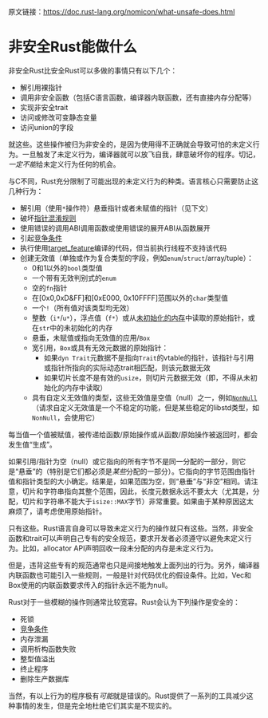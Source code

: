 原文链接：<https://doc.rust-lang.org/nomicon/what-unsafe-does.html>

# 非安全Rust能做什么

非安全Rust比安全Rust可以多做的事情只有以下几个：

- 解引用裸指针
- 调用非安全函数（包括C语言函数，编译器内联函数，还有直接内存分配等）
- 实现非安全trait
- 访问或修改可变静态变量
- 访问union的字段

就这些。这些操作被归为非安全的，是因为使用得不正确就会导致可怕的未定义行为。一旦触发了未定义行为，编译器就可以放飞自我，肆意破坏你的程序。切记，*一定不能*给未定义行为任何的机会。

与C不同，Rust充分限制了可能出现的未定义行为的种类。语言核心只需要防止这几种行为：

- 解引用（使用`*`操作符）悬垂指针或者未赋值的指针（见下文）
- 破坏[指针混淆规则](3.1.引用.html)
- 使用错误的调用ABI调用函数或使用错误的展开ABI从函数展开
- 引起[竞争条件]
- 执行使用[target_feature]编译的代码，但当前执行线程不支持该代码
- 创建无效值（单独或作为复合类型的字段，例如`enum`/`struct`/array/tuple）：
    * 0和1以外的`bool`类型值
    * 一个带有无效判别式的`enum`
    * 空的`fn`指针
    * 在[0x0,0xD&FF]和[0xE000, 0x10FFFF]范围以外的`char`类型值
    * 一个`!`（所有值对该类型均无效）
    * 整数（`i*`/`u*`），浮点值（`f*`）或从[未初始化的内存](5.未初始化内存.html)中读取的原始指针，或在`str`中的未初始化的内存
    * 悬垂，未赋值或指向无效值的应用/`Box`
    * 宽引用，`Box`或具有无效元数据的原始指针：
        * 如果`dyn Trait`元数据不是指向`Trait`的vtable的指针，该指针与引用或指针所指向的实际动态trait相匹配，则该元数据无效
        * 如果切片长度不是有效的`usize`，则切片元数据无效（即，不得从未初始化的内存中读取）
    * 具有自定义无效值的类型，这些无效值是空值（null）之一，例如[`NonNull`]（请求自定义无效值是一个不稳定的功能，但是某些稳定的libstd类型，如`NonNull`，会使用它）

每当值一个值被赋值，被传递给函数/原始操作或从函数/原始操作被返回时，都会发生值“生成”。

如果引用/指针为空（null）或它指向的所有字节不是同一分配的一部分，则它是“悬垂”的（特别是它们都必须是*某些*分配的一部分）。它指向的字节范围由指针值和指针类型的大小确定。结果是，如果范围为空，则“悬垂”与“非空”相同。请注意，切片和字符串指向其整个范围，因此，长度元数据永远不要太大（尤其是，分配，切片和字符串不能大于`isize::MAX`字节）非常重要。如果由于某种原因这太麻烦了，请考虑使用原始指针。

只有这些。Rust语言自身可以导致未定义行为的操作就只有这些。当然，非安全函数和trait可以声明自己专有的安全规范，要求开发者必须遵守以避免未定义行为。比如，allocator API声明回收一段未分配的内存是未定义行为。

但是，违背这些专有的规范通常也只是间接地触发上面列出的行为。另外，编译器内联函数也可能引入一些规则，一般是针对代码优化的假设条件。比如，Vec和Box使用的内联函数要求传入的指针永远不能为null。

Rust对于一些模糊的操作则通常比较宽容。Rust会认为下列操作是安全的：

- 死锁
- [竞争条件]
- 内存泄漏
- 调用析构函数失败
- 整型值溢出
- 终止程序
- 删除生产数据库

当然，有以上行为的程序极有*可能*就是错误的。Rust提供了一系列的工具减少这种事情的发生，但是完全地杜绝它们其实是不现实的。

[`NonNull`]: https://doc.rust-lang.org/std/ptr/struct.NonNull.html
[target_feature]: https://doc.rust-lang.org/reference/attributes/codegen.html#the-target_feature-attribute
[竞争条件]: 8.1.竞争.html

